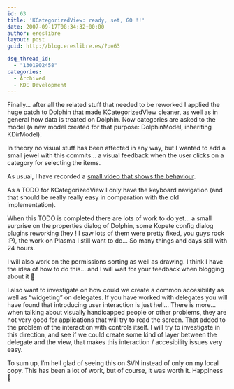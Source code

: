 ```yaml
---
id: 63
title: 'KCategorizedView: ready, set, GO !!'
date: 2007-09-17T08:34:32+00:00
author: ereslibre
layout: post
guid: http://blog.ereslibre.es/?p=63

dsq_thread_id:
  - "1301902458"
categories:
  - Archived
  - KDE Development
---
```

Finally&#8230; after all the related stuff that needed to be reworked I applied the huge patch to Dolphin that made KCategorizedView cleaner, as well as in general how data is treated on Dolphin. Now categories are asked to the model (a new model created for that purpose: DolphinModel, inheriting KDirModel).

In theory no visual stuff has been affected in any way, but I wanted to add a small jewel with this commits&#8230; a visual feedback when the user clicks on a category for selecting the items.

As usual, I have recorded a [small video that shows the behaviour](http://media.ereslibre.es/2007/09/dolphin.ogg).

As a TODO for KCategorizedView I only have the keyboard navigation (and that should be really really easy in comparation with the old implementation).

When this TODO is completed there are lots of work to do yet&#8230; a small surprise on the properties dialog of Dolphin, some Kopete config dialog plugins reworking (hey ! I saw lots of them were pretty fixed, you guys rock :P), the work on Plasma I still want to do&#8230; So many things and days still with 24 hours.

I will also work on the permissions sorting as well as drawing. I think I have the idea of how to do this&#8230; and I will wait for your feedback when blogging about it 🙂

I also want to investigate on how could we create a common accesibility as well as &#8220;widgeting&#8221; on delegates. If you have worked with delegates you will have found that introducing user interaction is just hell&#8230; There is more&#8230; when talking about visually handicapped people or other problems, they are not very good for applications that will try to read the screen. That added to the problem of the interaction with controls itself. I will try to investigate in this direction, and see if we could create some kind of layer between the delegate and the view, that makes this interaction / accesibility issues very easy.

To sum up, I&#8217;m hell glad of seeing this on SVN instead of only on my local copy. This has been a lot of work, but of course, it was worth it. Happiness 🙂
